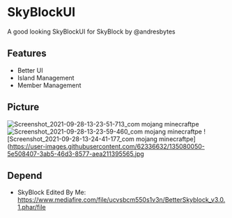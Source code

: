 # SkyBlockUI
A good looking SkyBlockUI for SkyBlock by @andresbytes

## Features
- Better UI
- Island Management
- Member Management

## Picture
![Screenshot_2021-09-28-13-23-51-713_com mojang minecraftpe](https://user-images.githubusercontent.com/62336632/135079747-03b1a20e-327a-4405-afc6-4a6bc8f6b1bf.jpg)
![Screenshot_2021-09-28-13-23-59-460_com mojang minecraftpe](https://user-images.githubusercontent.com/62336632/135079903-eb4ea5d2-7a42-4809-9730-85a8816bc155.jpg)
![Screenshot_2021-09-28-13-24-41-177_com mojang minecraftpe](https://user-images.githubusercontent.com/62336632/135080050-5e508407-3ab5-46d3-8577-aea211395565.jpg

## Depend
- SkyBlock Edited By Me: https://www.mediafire.com/file/ucvsbcm550s1v3n/BetterSkyblock_v3.0.1.phar/file
